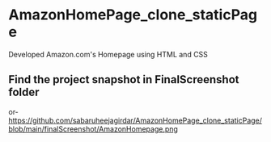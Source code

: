 # AmazonHomePage_clone_staticPage
Developed Amazon.com's Homepage using HTML and CSS
## Find the project snapshot in FinalScreenshot folder
or- https://github.com/sabaruheejagirdar/AmazonHomePage_clone_staticPage/blob/main/finalScreenshot/AmazonHomepage.png


